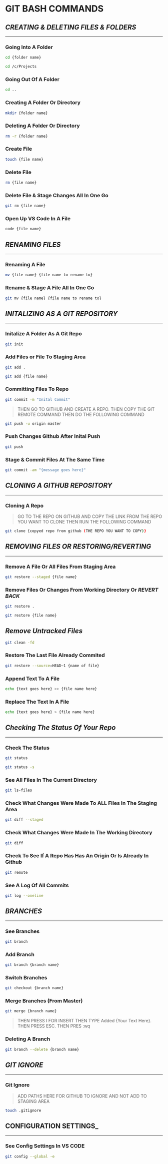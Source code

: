 # **GIT BASH COMMANDS**

## **_CREATING & DELETING FILES & FOLDERS_**

---

### Going Into A Folder

```bash
cd {folder name}

cd /c/Projects
```

### Going Out Of A Folder

```bash
cd ..
```

### Creating A Folder Or Directory

```bash
mkdir {folder name}
```

### Deleting A Folder Or Directory

```bash
rm -r {folder name}
```

### Create File

```bash
touch {file name}
```

### Delete File

```bash
rm {file name}
```

### Delete File & Stage Changes All In One Go

```bash
git rm {file name}
```

### Open Up VS Code In A File

```bash
code {file name}
```

## **_RENAMING FILES_**

---

### Renaming A File

```bash
mv {file name} {file name to rename to}
```

### Rename & Stage A File All In One Go

```bash
git mv {file name} {file name to rename to}
```

## **_INITALIZING AS A GIT REPOSITORY_**

---

### Initalize A Folder As A Git Repo

```bash
git init
```

### Add Files or File To Staging Area

```bash
git add .

git add {file name}
```

### Committing Files To Repo

```bash
git commit -m "Inital Commit"
```

> THEN GO TO GITHUB AND CREATE A REPO. THEN COPY THE GIT REMOTE COMMAND THEN DO THE FOLLOWING COMMAND

```bash
git push -u origin master
```

### Push Changes Github After Inital Push

```bash
git push
```

### Stage & Commit Files At The Same Time

```bash
git commit -am "{message goes here}"
```

## **_CLONING A GITHUB REPOSITORY_**

---

### Cloning A Repo

> GO TO THE REPO ON GITHUB AND COPY THE LINK FROM THE REPO YOU WANT TO CLONE THEN RUN THE FOLLOWING COMMAND

```bash
git clone {copyed repo from github (THE REPO YOU WANT TO COPY)}
```

## **_REMOVING FILES OR RESTORING/REVERTING_**

---

### Remove A File Or All Files From Staging Area

```bash
git restore --staged {file name}
```

### Remove Files Or Changes From Working Directory Or _REVERT BACK_

```bash
git restore .

git restore {file name}
```

## **_Remove Untracked Files_**

```bash
git clean -fd
```

### Restore The Last File Already Commited

```bash
git restore --source=HEAD~1 {name of file}
```

### Append Text To A File

```bash
echo {text goes here} >> {file name here}
```

### Replace The Text In A File

```bash
echo {text goes here} > {file name here}
```

## **_Checking The Status Of Your Repo_**

---

### Check The Status

```bash
git status

git status -s
```

### See All Files In The Current Directory

```bash
git ls-files
```

### Check What Changes Were Made To ALL Files In The Staging Area

```bash
git diff --staged
```

### Check What Changes Were Made In The Working Directory

```bash
git diff
```

### Check To See If A Repo Has Has An Origin Or Is Already In Github

```bash
git remote
```

### See A Log Of All Commits

```bash
git log --oneline
```

## **_BRANCHES_**

---

### See Branches

```bash
git branch
```

### Add Branch

```bash
git branch {branch name}
```

### Switch Branches

```bash
git checkout {branch name}
```

### Merge Branches (From Master)

```bash
git merge {branch name}
```

> THEN PRESS I FOR INSERT THEN TYPE Added {Your Text Here}. THEN PRESS ESC. THEN PRES :wq

### Deleting A Branch

```bash
git branch --delete {branch name}
```

## **_GIT IGNORE_**

---

### Git Ignore

> ADD PATHS HERE FOR GITHUB TO IGNORE AND NOT ADD TO STAGING AREA

```bash
touch .gitignore
```

## **CONFIGURATION SETTINGS\_**

---

### See Config Settings In VS CODE

```bash
git config --global -e
```
